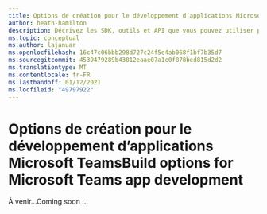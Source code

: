 ```yaml
---
title: Options de création pour le développement d’applications Microsoft Teams
author: heath-hamilton
description: Décrivez les SDK, outils et API que vous pouvez utiliser pour créer tous les types d’applications Teams.
ms.topic: conceptual
ms.author: lajanuar
ms.openlocfilehash: 16c47c06bbb298d727c24f5e4ab068f1bf7b35d7
ms.sourcegitcommit: 4539479289b43812eaae07a1c0f878bed815d2d2
ms.translationtype: MT
ms.contentlocale: fr-FR
ms.lasthandoff: 01/12/2021
ms.locfileid: "49797922"
---
```

# <a name="build-options-for-microsoft-teams-app-development"></a><span data-ttu-id="1ee02-103">Options de création pour le développement d’applications Microsoft Teams</span><span class="sxs-lookup"><span data-stu-id="1ee02-103">Build options for Microsoft Teams app development</span></span>

<span data-ttu-id="1ee02-104">À venir...</span><span class="sxs-lookup"><span data-stu-id="1ee02-104">Coming soon ...</span></span>
